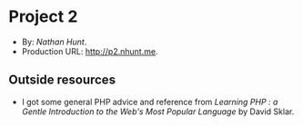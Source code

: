 # Project 2
+ By: *Nathan Hunt*.
+ Production URL: <http://p2.nhunt.me>.

## Outside resources
+ I got some general PHP advice and reference from *Learning PHP : a Gentle Introduction to the Web's Most Popular Language* by David Sklar.
